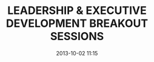 ---
date: 2013-10-02 11:15
hour: 11:15 am - 12:30 pm
title: LEADERSHIP & EXECUTIVE DEVELOPMENT BREAKOUT SESSIONS
parent: Networking Break and Book signing
name:
company:
location: 
categories: day1
expand:
---
